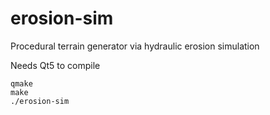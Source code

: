 # erosion-sim
Procedural terrain generator via hydraulic erosion simulation

Needs Qt5 to compile

```
qmake
make
./erosion-sim
```
